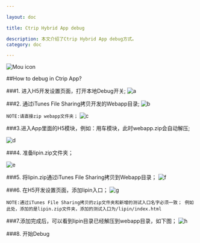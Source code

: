```yaml
---

layout: doc

title: Ctrip Hybrid App debug

description: 本文介绍了Ctrip Hybrid App debug方式。
category: doc

---
```



![Mou icon](/images/Mou_128.png)


##How to debug in Ctrip App?


###1. 进入H5开发设置页面，打开本地Debug开关;
![a](/images/hybrid_debug/open_debug.PNG)

###2. 通过iTunes File Sharing拷贝开发的Webapp目录;
![b](/images/hybrid_debug/webapp.png)

`NOTE:请直接zip webapp文件夹；`
![c](/images/hybrid_debug/webapp_a.png)

###3.进入App里面的H5模块，例如：用车模块，此时webapp.zip会自动解压;

![d](/images/hybrid_debug/webapp_b.png)

###4. 准备lipin.zip文件夹；

![e](/images/hybrid_debug/lipin.png)

###5. 将lipin.zip通过iTunes File Sharing拷贝到Webapp目录；
![f](/images/hybrid_debug/lipin_a.png)

###6. 在H5开发设置页面，添加lipin入口；
![g](/images/hybrid_debug/lipin_b.PNG)

`NOTE:通过iTunes File Sharing拷贝的zip文件夹和新增的测试入口名字必须一致；
例如此处，添加的是lipin.zip文件夹，添加的测试入口为/lipin/index.html`

###7.添加完成后，可以看到lipin目录已经解压到webapp目录，如下图；
![h](/images/hybrid_debug/done.png)

###8. 开始Debug